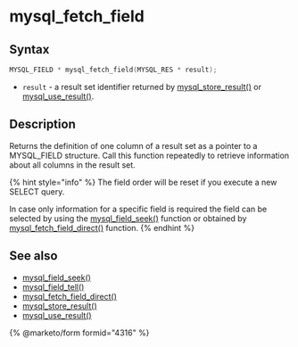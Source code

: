 # mysql\_fetch\_field

## Syntax

```c
MYSQL_FIELD * mysql_fetch_field(MYSQL_RES * result);
```

* `result` - a result set identifier returned by [mysql\_store\_result()](mysql_store_result.md) or [mysql\_use\_result()](mysql_use_result.md).

## Description

Returns the definition of one column of a result set as a pointer to a MYSQL\_FIELD structure. Call this function repeatedly to retrieve information about all columns in the result set.

{% hint style="info" %}
The field order will be reset if you execute a new SELECT query.

In case only information for a specific field is required the field can be selected by using the [mysql\_field\_seek()](mysql_field_seek.md) function or obtained by [mysql\_fetch\_field\_direct()](mysql_fetch_field_direct.md) function.
{% endhint %}

## See also

* [mysql\_field\_seek()](mysql_field_seek.md)
* [mysql\_field\_tell()](mysql_field_tell.md)
* [mysql\_fetch\_field\_direct()](mysql_fetch_field_direct.md)
* [mysql\_store\_result()](mysql_store_result.md)
* [mysql\_use\_result()](mysql_use_result.md)

{% @marketo/form formid="4316" %}
